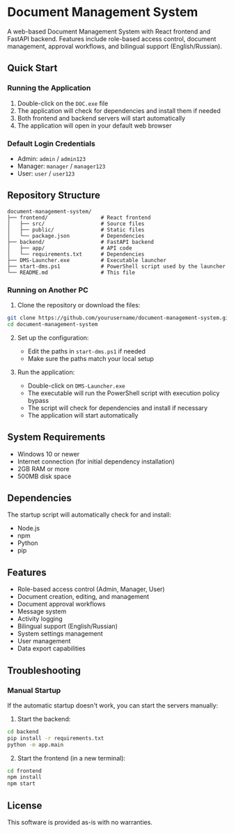 # Document Management System

A web-based Document Management System with React frontend and FastAPI backend. Features include role-based access control, document management, approval workflows, and bilingual support (English/Russian).

## Quick Start

### Running the Application
1. Double-click on the `DOC.exe` file
2. The application will check for dependencies and install them if needed
3. Both frontend and backend servers will start automatically
4. The application will open in your default web browser

### Default Login Credentials
- Admin: `admin` / `admin123`
- Manager: `manager` / `manager123`
- User: `user` / `user123`

## Repository Structure

```
document-management-system/
├── frontend/                 # React frontend
│   ├── src/                  # Source files
│   ├── public/               # Static files
│   └── package.json          # Dependencies
├── backend/                  # FastAPI backend
│   ├── app/                  # API code
│   └── requirements.txt      # Dependencies
├── DMS-Launcher.exe          # Executable launcher
├── start-dms.ps1             # PowerShell script used by the launcher
└── README.md                 # This file
```


### Running on Another PC

1. Clone the repository or download the files:
```bash
git clone https://github.com/yourusername/document-management-system.git
cd document-management-system
```

2. Set up the configuration:
   - Edit the paths in `start-dms.ps1` if needed
   - Make sure the paths match your local setup

3. Run the application:
   - Double-click on `DMS-Launcher.exe`
   - The executable will run the PowerShell script with execution policy bypass
   - The script will check for dependencies and install if necessary
   - The application will start automatically

## System Requirements

- Windows 10 or newer
- Internet connection (for initial dependency installation)
- 2GB RAM or more
- 500MB disk space

## Dependencies

The startup script will automatically check for and install:
- Node.js
- npm
- Python
- pip

## Features

- Role-based access control (Admin, Manager, User)
- Document creation, editing, and management
- Document approval workflows
- Message system
- Activity logging
- Bilingual support (English/Russian)
- System settings management
- User management
- Data export capabilities

## Troubleshooting

### Manual Startup

If the automatic startup doesn't work, you can start the servers manually:

1. Start the backend:
```bash
cd backend
pip install -r requirements.txt
python -m app.main
```

2. Start the frontend (in a new terminal):
```bash
cd frontend
npm install
npm start
```

## License

This software is provided as-is with no warranties. 
